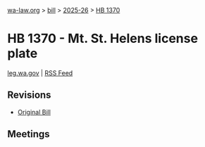 [wa-law.org](/) > [bill](/bill/) > [2025-26](/bill/2025-26/) > [HB 1370](/bill/2025-26/hb/1370/)

# HB 1370 - Mt. St. Helens license plate
[leg.wa.gov](https://app.leg.wa.gov/billsummary?BillNumber=1370&Year=2025&Initiative=false) | [RSS Feed](./rss.xml)

## Revisions
* [Original Bill](1/)

## Meetings